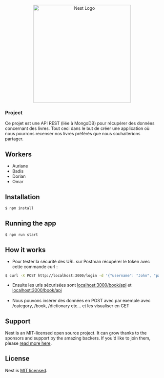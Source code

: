 <p align="center">
  <a href="http://nestjs.com/" target="blank"><img src="https://nestjs.com/img/logo_text.svg" width="320" alt="Nest Logo" /></a>
</p>

### Project
 Ce projet est une API REST (liée à MongoDB) pour récupérer des données concernant des livres. Tout ceci dans le but de créer une application où nous pourrons recenser nos livres préférés que nous souhaiterions partager. 
## Workers

- Auriane 
- Badis
- Dorian
- Omar
  
## Installation

```bash
$ npm install
```
## Running the app

```bash
$ npm run start
```
## How it works
- Pour tester la sécurité des URL sur Postman récupérer le token avec cette commande curl : 

```bash
$ curl -X POST http://localhost:3000/login -d '{"username": "John", "password": "John"}' -H "Content-Type: application/json"
```
- Ensuite les urls sécurisées sont <a href="localhost:3000/book/api">localhost:3000/book/api</a>  et <a href="localhost:3000/category/api">localhost:3000/book/api</a>
<br><br>
- Nous pouvons insérer des données en POST avec par exemple avec /category, /book, /dictionary etc... et les visualiser en GET
## Support

Nest is an MIT-licensed open source project. It can grow thanks to the sponsors and support by the amazing backers. If you'd like to join them, please [read more here](https://docs.nestjs.com/support).

## License

Nest is [MIT licensed](LICENSE).
